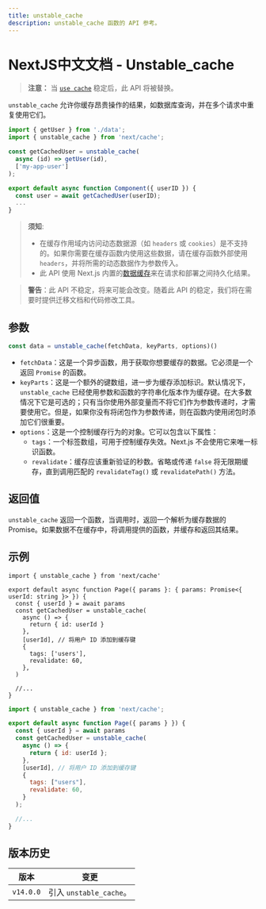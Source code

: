 ```yaml
---
title: unstable_cache
description: unstable_cache 函数的 API 参考。
---
```


# NextJS中文文档 - Unstable_cache

> **注意：** 当 [`use cache`](/nextjs-cn/app/api-reference/directives/use-cache) 稳定后，此 API 将被替换。

`unstable_cache` 允许你缓存昂贵操作的结果，如数据库查询，并在多个请求中重复使用它们。

```jsx
import { getUser } from './data';
import { unstable_cache } from 'next/cache';

const getCachedUser = unstable_cache(
  async (id) => getUser(id),
  ['my-app-user']
);

export default async function Component({ userID }) {
  const user = await getCachedUser(userID);
  ...
}
```

> **须知**:
>
> - 在缓存作用域内访问动态数据源（如 `headers` 或 `cookies`）是不支持的。如果你需要在缓存函数内使用这些数据，请在缓存函数外部使用 `headers`，并将所需的动态数据作为参数传入。
> - 此 API 使用 Next.js 内置的[数据缓存](/nextjs-cn/app/deep-dive/caching#data-cache)来在请求和部署之间持久化结果。

> **警告**：此 API 不稳定，将来可能会改变。随着此 API 的稳定，我们将在需要时提供迁移文档和代码修改工具。

## 参数

```jsx
const data = unstable_cache(fetchData, keyParts, options)()
```

- `fetchData`：这是一个异步函数，用于获取你想要缓存的数据。它必须是一个返回 `Promise` 的函数。
- `keyParts`：这是一个额外的键数组，进一步为缓存添加标识。默认情况下，`unstable_cache` 已经使用参数和函数的字符串化版本作为缓存键。在大多数情况下它是可选的；只有当你使用外部变量而不将它们作为参数传递时，才需要使用它。但是，如果你没有将闭包作为参数传递，则在函数内使用闭包时添加它们很重要。
- `options`：这是一个控制缓存行为的对象。它可以包含以下属性：
  - `tags`：一个标签数组，可用于控制缓存失效。Next.js 不会使用它来唯一标识函数。
  - `revalidate`：缓存应该重新验证的秒数。省略或传递 `false` 将无限期缓存，直到调用匹配的 `revalidateTag()` 或 `revalidatePath()` 方法。

## 返回值

`unstable_cache` 返回一个函数，当调用时，返回一个解析为缓存数据的 Promise。如果数据不在缓存中，将调用提供的函数，并缓存和返回其结果。

## 示例

```tsx switcher
import { unstable_cache } from 'next/cache'

export default async function Page({ params }: { params: Promise<{ userId: string }> }) {
  const { userId } = await params
  const getCachedUser = unstable_cache(
    async () => {
      return { id: userId }
    },
    [userId], // 将用户 ID 添加到缓存键
    {
      tags: ['users'],
      revalidate: 60,
    },
  )

  //...
}
```

```jsx switcher
import { unstable_cache } from 'next/cache';

export default async function Page({ params } }) {
  const { userId } = await params
  const getCachedUser = unstable_cache(
    async () => {
      return { id: userId };
    },
    [userId], // 将用户 ID 添加到缓存键
    {
      tags: ["users"],
      revalidate: 60,
    }
  );

  //...
}
```

## 版本历史

| 版本      | 变更                    |
| --------- | ----------------------- |
| `v14.0.0` | 引入 `unstable_cache`。 |
